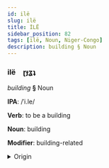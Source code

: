 ```yaml
---
id: ilë
slug: ilë
title: İLË
sidebar_position: 82
tags: [ilë, Noun, Niger-Congo]
description: building § Noun
---
```


### ilë&emsp;<span kind="abugida">ɽɟʓʇ</span>

*building* **§** Noun

**IPA**: /ˈi.le/

**Verb**: to be a building

**Noun**: building

**Modifier**: building-related

<details>
    <summary>Origin</summary>
    Yoruba ilé  <br/>
    <em>Niger-Congo Language Family</em>
</details>